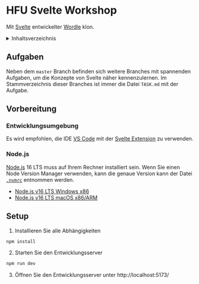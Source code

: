 # HFU Svelte Workshop

Mit [Svelte](https://svelte.dev/) entwickelter [Wordle](https://www.nytimes.com/games/wordle/index.html) klon.

<details>
  <summary>Inhaltsverzeichnis</summary>

- [Aufgaben](#aufgaben)
- [Vorbereitung](#vorbereitung)
  - [Entwicklungsumgebung](#entwicklungsumgebung)
  - [Node.js](#nodejs)
- [Setup](#setup)

</details>

## Aufgaben

Neben dem `master` Branch befinden sich weitere Branches mit spannenden Aufgaben, um die Konzepte von Svelte näher kennenzulernen. Im Stammverzeichnis dieser Branches ist immer die Datei `TASK.md` mit der Aufgabe.

## Vorbereitung

### Entwicklungsumgebung

Es wird empfohlen, die IDE [VS Code](https://code.visualstudio.com/) mit der [Svelte Extension](https://marketplace.visualstudio.com/items?itemName=svelte.svelte-vscode) zu verwenden.

### Node.js

[Node.js](https://nodejs.org/en/) 16 LTS muss auf Ihrem Rechner installiert sein. Wenn Sie einen Node Version Manager verwenden, kann die genaue Version kann der Datei [`.nvmrc`](./.nvmrc) entnommen werden.

- [Node.js v16 LTS Windows x86](https://nodejs.org/dist/v16.18.0/node-v16.18.0-x86.msi)
- [Node.js v16 LTS macOS x86/ARM](https://nodejs.org/dist/v16.18.0/node-v16.18.0.pkg)

## Setup

1. Installieren Sie alle Abhängigkeiten

```bash
npm install
```

2. Starten Sie den Entwicklungsserver

```bash
npm run dev
```

3. Öffnen Sie den Entwicklungsserver unter http://localhost:5173/
